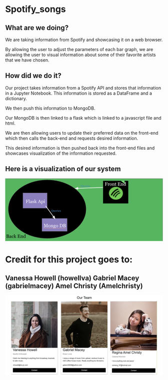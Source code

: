 # Spotify_songs

## **What are we doing?**

We are taking information from Spotify and showcasing it on a web browser.

By allowing the user to adjust the parameters of each bar graph, we are allowing the user to visual information about some of their favorite artists that we have chosen.

## **How did we do it?**

Our project takes information from a Spotify API and stores that information in a Jupyter Notebook. This information is stored as a DataFrame and a dictionary.

We then push this information to MongoDB.

Our MongoDB is then linked to a flask which is linked to a javascript file and html.

We are then allowing users to update their preferred data on the front-end which then calls the back-end and requests desired information.

This desired information is then pushed back into the front-end files and showcases visualization of the information requested.

## **Here is a visualization of our system**

![visualization of network](https://github.com/gabrielmacey/Spotify_songs/blob/main/spotify_data/static/img/image.png?raw=true)

# Credit for this project goes to:

## Vanessa Howell (howellva)           Gabriel Macey (gabrielmacey)           Amel Christy (Amelchristy)

![Us](https://github.com/gabrielmacey/Spotify_songs/blob/main/spotify_data/static/img/profile.png?raw=true)
